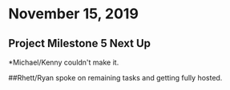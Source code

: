 # November 15, 2019

## Project Milestone 5 Next Up
*Michael/Kenny couldn't make it.

##Rhett/Ryan spoke on remaining tasks and getting fully hosted. 

